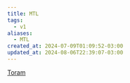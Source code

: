 ```yaml
---
title: MTL
tags:
  - v1
aliases:
  - MTL
created_at: 2024-07-09T01:09:52-03:00
updated_at: 2024-08-06T22:39:07-03:00
---
```


[Toram](../../../../rascunhos/2024/07/Toram.md)